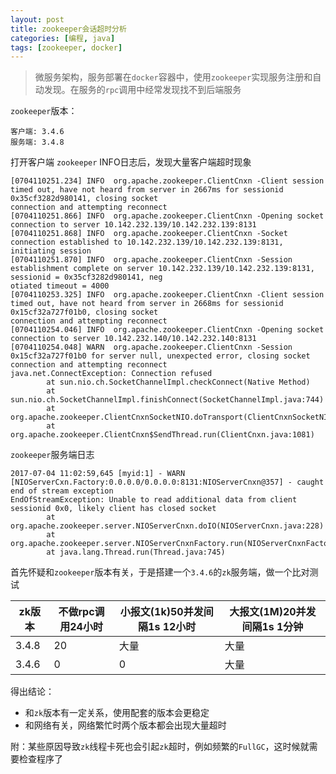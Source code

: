 ```yaml
---
layout: post
title: zookeeper会话超时分析
categories: [编程, java]
tags: [zookeeper, docker]
---
```


> 微服务架构，服务部署在`docker`容器中，使用`zookeeper`实现服务注册和自动发现。在服务的`rpc`调用中经常发现找不到后端服务

`zookeeper`版本：
```
客户端: 3.4.6
服务端: 3.4.8
```

打开客户端 `zookeeper` INFO日志后，发现大量客户端超时现象
```
[0704110251.234] INFO  org.apache.zookeeper.ClientCnxn -Client session timed out, have not heard from server in 2667ms for sessionid 0x35cf3282d980141, closing socket
connection and attempting reconnect
[0704110251.866] INFO  org.apache.zookeeper.ClientCnxn -Opening socket connection to server 10.142.232.139/10.142.232.139:8131
[0704110251.868] INFO  org.apache.zookeeper.ClientCnxn -Socket connection established to 10.142.232.139/10.142.232.139:8131, initiating session
[0704110251.870] INFO  org.apache.zookeeper.ClientCnxn -Session establishment complete on server 10.142.232.139/10.142.232.139:8131, sessionid = 0x35cf3282d980141, neg
otiated timeout = 4000
[0704110253.325] INFO  org.apache.zookeeper.ClientCnxn -Client session timed out, have not heard from server in 2668ms for sessionid 0x15cf32a727f01b0, closing socket
connection and attempting reconnect
[0704110254.046] INFO  org.apache.zookeeper.ClientCnxn -Opening socket connection to server 10.142.232.140/10.142.232.140:8131
[0704110254.048] WARN  org.apache.zookeeper.ClientCnxn -Session 0x15cf32a727f01b0 for server null, unexpected error, closing socket connection and attempting reconnect
java.net.ConnectException: Connection refused
        at sun.nio.ch.SocketChannelImpl.checkConnect(Native Method)
        at sun.nio.ch.SocketChannelImpl.finishConnect(SocketChannelImpl.java:744)
        at org.apache.zookeeper.ClientCnxnSocketNIO.doTransport(ClientCnxnSocketNIO.java:361)
        at org.apache.zookeeper.ClientCnxn$SendThread.run(ClientCnxn.java:1081)
```

`zookeeper`服务端日志

```
2017-07-04 11:02:59,645 [myid:1] - WARN  [NIOServerCxn.Factory:0.0.0.0/0.0.0.0:8131:NIOServerCnxn@357] - caught end of stream exception
EndOfStreamException: Unable to read additional data from client sessionid 0x0, likely client has closed socket
        at org.apache.zookeeper.server.NIOServerCnxn.doIO(NIOServerCnxn.java:228)
        at org.apache.zookeeper.server.NIOServerCnxnFactory.run(NIOServerCnxnFactory.java:203)
        at java.lang.Thread.run(Thread.java:745)
```

首先怀疑和`zookeeper`版本有关，于是搭建一个`3.4.6`的`zk`服务端，做一个比对测试

|zk版本   |   不做rpc调用24小时  |  小报文(1k)50并发间隔1s 12小时 | 大报文(1M)20并发间隔1s 1分钟 |
| ------- | -------------------- | ------------------------------ | ------------------------ |
|3.4.8    |          20          |               大量             |          大量            |   
|3.4.6    |           0          |                 0              |          大量           |

得出结论：
* 和`zk`版本有一定关系，使用配套的版本会更稳定
* 和网络有关，网络繁忙时两个版本都会出现大量超时

附：某些原因导致`zk`线程卡死也会引起`zk`超时，例如频繁的`FullGC`，这时候就需要检查程序了